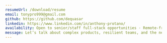```yaml
---
resumeUrl: /download/resume
email: tonypro999@gmail.com
github: https://github.com/dequasar
linkedin: https://www.linkedin.com/in/anthony-protano/
availability: Open to senior/staff full-stack opportunities · Remote-friendly (ET/CT hours)
message: Let’s talk about complex products, resilient teams, and the next role where I can drive meaningful impact.
---
```

